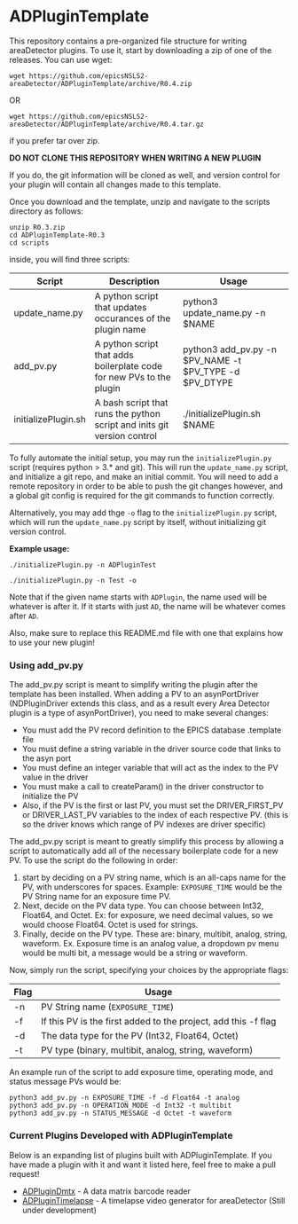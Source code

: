 # ADPluginTemplate

This repository contains a pre-organized file structure for writing areaDetector plugins.
To use it, start by downloading a zip of one of the releases. You can use wget:
```
wget https://github.com/epicsNSLS2-areaDetector/ADPluginTemplate/archive/R0.4.zip
```
OR
```
wget https://github.com/epicsNSLS2-areaDetector/ADPluginTemplate/archive/R0.4.tar.gz
```
if you prefer tar over zip.

**DO NOT CLONE THIS REPOSITORY WHEN WRITING A NEW PLUGIN**

If you do, the git information will be cloned as well, and version control for your plugin will
contain all changes made to this template.

Once you download and the template, unzip and navigate to the scripts directory as follows:
```
unzip R0.3.zip
cd ADPluginTemplate-R0.3
cd scripts
```
inside, you will find three scripts:

Script | Description | Usage
--------|------------------------|--------------
update_name.py | A python script that updates occurances of the plugin name | python3 update_name.py -n $NAME
add_pv.py | A python script that adds boilerplate code for new PVs to the plugin | python3 add_pv.py -n $PV_NAME -t $PV_TYPE -d $PV_DTYPE
initializePlugin.sh | A bash script that runs the python script and inits git version control | ./initializePlugin.sh $NAME

To fully automate the initial setup, you may run the `initializePlugin.py` script (requires python > 3.* and git). This will run the `update_name.py` script, and initialize a git repo, and make an initial commit. You will need to add a remote repository in order to be able to push the git changes however, and a global git config is required for the git commands to function correctly.

Alternatively, you may add thge `-o` flag to the `initializePlugin.py` script, which will run the `update_name.py` script by itself, without initializing git version control.

**Example usage:**

```
./initializePlugin.py -n ADPluginTest
```
```
./initializePlugin.py -n Test -o
```
Note that if the given name starts with `ADPlugin`, the name used will be whatever is after it. If it starts with just `AD`, the name will be whatever comes after `AD`.

Also, make sure to replace this README.md file with one that explains how to use your new plugin!

### Using add_pv.py

The add_pv.py script is meant to simplify writing the plugin after the template has been installed. When adding a PV to an asynPortDriver (NDPluginDriver extends this class, and as a result every Area Detector plugin is a type of asynPortDriver), you need to make several changes:

* You must add the PV record definition to the EPICS database .template file
* You must define a string variable in the driver source code that links to the asyn port
* You must define an integer variable that will act as the index to the PV value in the driver
* You must make a call to createParam() in the driver constructor to initialize the PV
* Also, if the PV is the first or last PV, you must set the DRIVER_FIRST_PV or DRIVER_LAST_PV variables to the index of each respective PV. (this is so the driver knows which range of PV indexes are driver specific)

The add_pv.py script is meant to greatly simplify this process by allowing a script to automatically add all of the necessary boilerplate code for a new PV. To use the script do the following in order:
1) start by deciding on a PV string name, which is an all-caps name for the PV, with underscores for spaces. Example: `EXPOSURE_TIME` would be the PV String name for an exposure time PV.
2) Next, decide on the PV data type. You can choose between Int32, Float64, and Octet. Ex: for exposure, we need decimal values, so we would choose Float64. Octet is used for strings.
3) Finally, decide on the PV type. These are: binary, multibit, analog, string, waveform. Ex. Exposure time is an analog value, a dropdown pv menu would be multi bit, a message would be a string or waveform.

Now, simply run the script, specifying your choices by the appropriate flags:

Flag   | Usage
-------|--------
-n     | PV String name (`EXPOSURE_TIME`)
-f      | If this PV is the first added to the project, add this -f flag
-d      | The data type for the PV (Int32, Float64, Octet)
-t      | PV type (binary, multibit, analog, string, waveform)

An example run of the script to add exposure time, operating mode, and status message PVs would be:
```
python3 add_pv.py -n EXPOSURE_TIME -f -d Float64 -t analog
python3 add_pv.py -n OPERATION_MODE -d Int32 -t multibit
python3 add_pv.py -n STATUS_MESSAGE -d Octet -t waveform
```

### Current Plugins Developed with ADPluginTemplate

Below is an expanding list of plugins built with ADPluginTemplate. If you have made a plugin with it and want it listed here, feel free to make a pull request!

* [ADPluginDmtx](https://github.com/epicsNSLS2-areaDetector/ADPluginDmtx) - A data matrix barcode reader
* [ADPluginTimelapse](https://github.com/epicsNSLS2-areaDetector/ADPluginTimelapse) - A timelapse video generator for areaDetector (Still under development)
